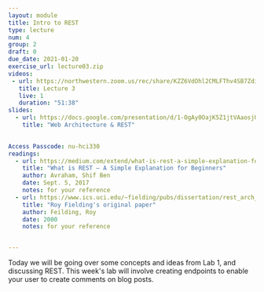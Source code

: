```yaml
---
layout: module
title: Intro to REST
type: lecture
num: 4
group: 2
draft: 0
due_date: 2021-01-20
exercise_url: lecture03.zip
videos:
 - url: https://northwestern.zoom.us/rec/share/KZZ6VdOhl2CMLFThv4SB7ZdiUJ2etwlpW9T8Es9zRjDRNR1gUW_0W8sXNKUv9Pz6.e7l9ISZ7cuJ7c39X
   title: Lecture 3
   live: 1
   duration: "51:38"
slides:
  - url: https://docs.google.com/presentation/d/1-OgAy0OajK5Z1jtVAaosjUuYIUoOvPOLOedn3FQCoos/edit?usp=sharing
    title: "Web Architecture & REST"
 

Access Passcode: nu-hci330
readings:
  - url: https://medium.com/extend/what-is-rest-a-simple-explanation-for-beginners-part-1-introduction-b4a072f8740f
    title: "What is REST — A Simple Explanation for Beginners"
    author: Avraham, Shif Ben 
    date: Sept. 5, 2017
    notes: for your reference
  - url: https://www.ics.uci.edu/~fielding/pubs/dissertation/rest_arch_style.htm
    title: "Roy Fielding's original paper"
    author: Feilding, Roy
    date: 2000
    notes: for your reference


---
```

Today we will be going over some concepts and ideas from Lab 1, and discussing REST. This week's lab will involve creating endpoints to enable your user to create comments on blog posts.
